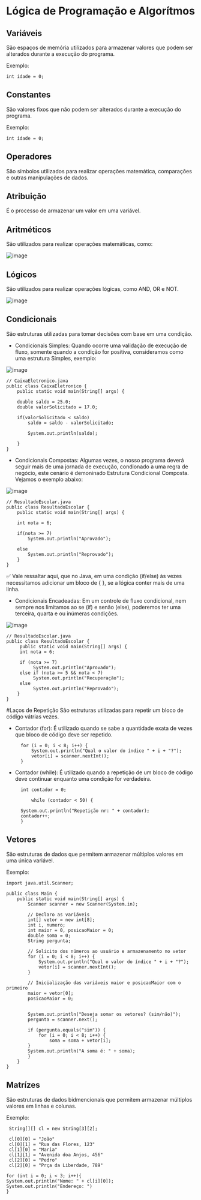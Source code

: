 # Lógica de Programação e Algorítmos

## Variáveis

São espaços de memória utilizados para armazenar valores que podem ser alterados durante a execução do programa.

Exemplo:

    int idade = 0;

## Constantes

São valores fixos que não podem ser alterados durante a execução do programa.

Exemplo:

    int idade = 0;
## Operadores

São símbolos utilizados para realizar operações matemática, comparações e outras manipulações de dados.
## Atribuição

É o processo de armazenar um valor em uma variável.
## Aritméticos

São utilizados para realizar operações matemáticas, como:

![image](https://github.com/Miguel281207/LOPAL/assets/159180695/65e4128b-7419-4966-9fc6-eade050f1d81)


## Lógicos

São utilizados para realizar operações lógicas, como AND, OR e NOT.

![image](https://github.com/Miguel281207/LOPAL/assets/159180695/bb355666-95e2-403c-a4b2-ea8ee3b71954)

## Condicionais

São estruturas utilizadas para tomar decisões com base em uma condição.

- Condicionais Simples: Quando ocorre uma validação de execução de fluxo, somente quando a condição for positiva, consideramos como uma estrutura Simples, exemplo:

![image](https://github.com/Miguel281207/LOPAL/assets/159180695/1124ccf6-8780-453f-b2b9-411b0e63f4dd)

    // CaixaEletronico.java
    public class CaixaEletronico {
        public static void main(String[] args) {

        double saldo = 25.0;
        double valorSolicitado = 17.0;

        if(valorSolicitado < saldo)
            saldo = saldo - valorSolicitado;

            System.out.println(saldo);

        }
    }
 
- Condicionais Compostas: Algumas vezes, o nosso programa deverá seguir mais de uma jornada de execução, condionado a uma regra de negócio, este cenário é demoninado Estrutura Condicional Composta. Vejamos o exemplo abaixo:

![image](https://github.com/Miguel281207/LOPAL/assets/159180695/6c514235-5b6b-478e-9b23-48f8802a7b4b)

    // ResultadoEscolar.java
    public class ResultadoEscolar {
        public static void main(String[] args) {

        int nota = 6;
       
        if(nota >= 7)
            System.out.println("Aprovado");

        else
            System.out.println("Reprovado");
        }
    }

✅ Vale ressaltar aqui, que no Java, em uma condição (if/else) às vezes necessitamos adicionar um bloco de { }, se a lógica conter mais de uma linha.

- Condicionais Encadeadas: Em um controle de fluxo condicional, nem sempre nos limitamos ao se (if) e senão (else), poderemos ter uma terceira, quarta e ou inúmeras condições.

![image](https://github.com/Miguel281207/LOPAL/assets/159180695/f5df786e-996f-40ce-98aa-b1ee45471d80)

    // ResultadoEscolar.java
    public class ResultadoEscolar {
         public static void main(String[] args) {
         int nota = 6;

	     if (nota >= 7)
              System.out.println("Aprovado");
         else if (nota >= 5 && nota < 7)
		      System.out.println("Recuperação");
	     else
		      System.out.println("Reprovado");
        }
    }

#Laços de Repetição
São estruturas utilizadas para repetir um bloco de código vátrias vezes.

- Contador (for): É utilizado quando se sabe a quantidade exata de vezes que bloco de código deve ser repetido.

        for (i = 0; i < 8; i++) {       
            System.out.println("Qual o valor do índice " + i + "?");
            vetor[i] = scanner.nextInt();
        }

- Contador (while): É utilizado quando a repetição de um bloco de código deve continuar enquanto uma condição for verdadeira.

        int contador = 0;
        
            while (contador < 50) {
    
        System.out.println("Repetição nr: " + contador);
        contador++;
        }

## Vetores

São estruturas de dados que permitem armazenar múltiplos valores em uma única variável.

Exemplo:

    import java.util.Scanner;

    public class Main {
        public static void main(String[] args) {
            Scanner scanner = new Scanner(System.in);
        
            // Declaro as variáveis
            int[] vetor = new int[8];
            int i, numero;
            int maior = 0, posicaoMaior = 0;
            double soma = 0;
            String pergunta;
        
            // Solicito dos números ao usuário e armazenamento no vetor
            for (i = 0; i < 8; i++) {
                System.out.println("Qual o valor do índice " + i + "?");
                vetor[i] = scanner.nextInt();
            }

            // Inicialização das variáveis maior e posicaoMaior com o primeiro
            maior = vetor[0];
            posicaoMaior = 0;
        

            System.out.println("Deseja somar os vetores? (sim/não)");
            pergunta = scanner.next();

            if (pergunta.equals("sim")) {
                for (i = 0; i < 8; i++) {
                    soma = soma + vetor[i];
            }
            System.out.println("A soma é: " + soma);
            }
        }
    }
    
## Matrízes

São estruturas de dados bidmencionais que permitem armazenar  múltiplos valores em linhas e colunas.

Exemplo:

     String[][] cl = new String[3][2];
     
     cl[0][0] = "João"
     cl[0][1] = "Rua das Flores, 123"
     cl[1][0] = "Maria"
     cl[1][1] = "Avenida doa Anjos, 456" 
     cl[2][0] = "Pedro"
     cl[2][0] = "Prça da Liberdade, 789"
     
    for (int i = 0; i < 3; i++){
    System.out.println("Nome: " + cl[i][0]);
    System.out.println("Endereço: ")
    }
